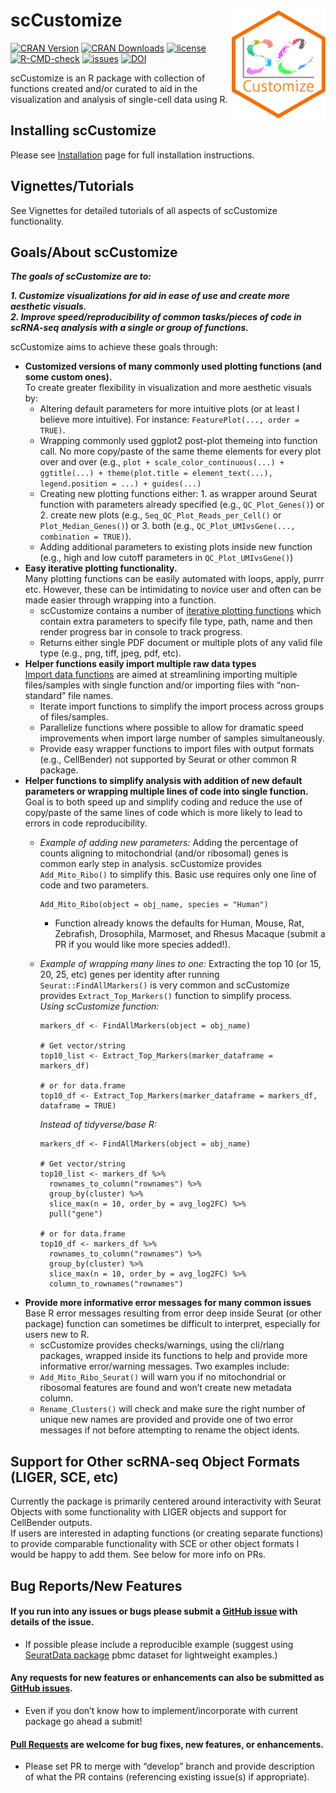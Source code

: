 
<style>
p.caption {
  font-size: 0.8em;
}
</style>

# scCustomize <img src="man/figures/scCustomize_Logo.svg" align="right" width="150"/>

[![CRAN
Version](https://img.shields.io/cran/v/scCustomize?color=green&label=CRAN)](https://cran.r-project.org/package=scCustomize)
[![CRAN
Downloads](https://cranlogs.r-pkg.org/badges/scCustomize)](https://cran.r-project.org/package=scCustomize)
[![license](https://img.shields.io/github/license/samuel-marsh/scCustomize)](https://github.com/samuel-marsh/scCustomize/blob/master/LICENSE.md)
[![R-CMD-check](https://github.com/samuel-marsh/scCustomize/actions/workflows/R-CMD-check.yaml/badge.svg)](https://github.com/samuel-marsh/scCustomize/actions/workflows/R-CMD-check.yaml)
[![issues](https://img.shields.io/github/issues/samuel-marsh/scCustomize)](https://github.com/samuel-marsh/scCustomize/issues)
[![DOI](https://img.shields.io/badge/DOI-10.5281/zenodo.5706430-blue)](https://doi.org/10.5281/zenodo.5706430)

scCustomize is an R package with collection of functions created and/or
curated to aid in the visualization and analysis of single-cell data
using R.

## Installing scCustomize

Please see
[Installation](https://samuel-marsh.github.io/scCustomize/articles/Installation.html)
page for full installation instructions.

## Vignettes/Tutorials

See Vignettes for detailed tutorials of all aspects of scCustomize
functionality.

## Goals/About scCustomize

***The goals of scCustomize are to:***

***1. Customize visualizations for aid in ease of use and create more
aesthetic visuals.***  
***2. Improve speed/reproducibility of common tasks/pieces of code in
scRNA-seq analysis with a single or group of functions.***

scCustomize aims to achieve these goals through:

- **Customized versions of many commonly used plotting functions (and
  some custom ones).**  
  To create greater flexibility in visualization and more aesthetic
  visuals by:
  - Altering default parameters for more intuitive plots (or at least I
    believe more intuitive). For instance:
    `FeaturePlot(..., order = TRUE)`.  
  - Wrapping commonly used ggplot2 post-plot themeing into function
    call. No more copy/paste of the same theme elements for every plot
    over and over (e.g.,
    `plot + scale_color_continuous(...) + ggtitle(...) + theme(plot.title = element_text(...), legend.position = ...) + guides(...)`  
  - Creating new plotting functions either: 1. as wrapper around Seurat
    function with parameters already specified (e.g., `QC_Plot_Genes()`)
    or 2. create new plots (e.g., `Seq_QC_Plot_Reads_per_Cell()` or
    `Plot_Median_Genes()`) or 3. both (e.g.,
    `QC_Plot_UMIvsGene(..., combination = TRUE)`).  
  - Adding additional parameters to existing plots inside new function
    (e.g., high and low cutoff parameters in `QC_Plot_UMIvsGene()`)
- **Easy iterative plotting functionality.**  
  Many plotting functions can be easily automated with loops, apply,
  purrr etc. However, these can be intimidating to novice user and often
  can be made easier through wrapping into a function.
  - scCustomize contains a number of [iterative plotting
    functions](https://samuel-marsh.github.io/scCustomize/articles/Iterative_Plotting.html)
    which contain extra parameters to specify file type, path, name and
    then render progress bar in console to track progress.
  - Returns either single PDF document or multiple plots of any valid
    file type (e.g., png, tiff, jpeg, pdf, etc).
- **Helper functions easily import multiple raw data types**  
  [Import data
  functions](https://samuel-marsh.github.io/scCustomize/articles/Read_and_Write_Functions.html)
  are aimed at streamlining importing multiple files/samples with single
  function and/or importing files with “non-standard” file names.
  - Iterate import functions to simplify the import process across
    groups of files/samples.
  - Parallelize functions where possible to allow for dramatic speed
    improvements when import large number of samples simultaneously.
  - Provide easy wrapper functions to import files with output formats
    (e.g., CellBender) not supported by Seurat or other common R
    package.
- **Helper functions to simplify analysis with addition of new default
  parameters or wrapping multiple lines of code into single
  function.**  
  Goal is to both speed up and simplify coding and reduce the use of
  copy/paste of the same lines of code which is more likely to lead to
  errors in code reproducibility.
  - *Example of adding new parameters:* Adding the percentage of counts
    aligning to mitochondrial (and/or ribosomal) genes is common early
    step in analysis. scCustomize provides `Add_Mito_Ribo()` to simplify
    this. Basic use requires only one line of code and two parameters.

        Add_Mito_Ribo(object = obj_name, species = "Human") 

    - Function already knows the defaults for Human, Mouse, Rat,
      Zebrafish, Drosophila, Marmoset, and Rhesus Macaque (submit a PR
      if you would like more species added!).  

  - *Example of wrapping many lines to one:* Extracting the top 10 (or
    15, 20, 25, etc) genes per identity after running
    `Seurat::FindAllMarkers()` is very common and scCustomize provides
    `Extract_Top_Markers()` function to simplify process.  
    *Using scCustomize function:*

        markers_df <- FindAllMarkers(object = obj_name)

        # Get vector/string
        top10_list <- Extract_Top_Markers(marker_dataframe = markers_df)

        # or for data.frame
        top10_df <- Extract_Top_Markers(marker_dataframe = markers_df, dataframe = TRUE)

    *Instead of tidyverse/base R:*

        markers_df <- FindAllMarkers(object = obj_name)

        # Get vector/string
        top10_list <- markers_df %>%
          rownames_to_column("rownames") %>%
          group_by(cluster) %>%
          slice_max(n = 10, order_by = avg_log2FC) %>%
          pull("gene")

        # or for data.frame
        top10_df <- markers_df %>%
          rownames_to_column("rownames") %>%
          group_by(cluster) %>%
          slice_max(n = 10, order_by = avg_log2FC) %>%
          column_to_rownames("rownames")
- **Provide more informative error messages for many common issues**  
  Base R error messages resulting from error deep inside Seurat (or
  other package) function can sometimes be difficult to interpret,
  especially for users new to R.
  - scCustomize provides checks/warnings, using the cli/rlang packages,
    wrapped inside its functions to help and provide more informative
    error/warning messages. Two examples include:  
  - `Add_Mito_Ribo_Seurat()` will warn you if no mitochondrial or
    ribosomal features are found and won’t create new metadata column.  
  - `Rename_Clusters()` will check and make sure the right number of
    unique new names are provided and provide one of two error messages
    if not before attempting to rename the object idents.

## Support for Other scRNA-seq Object Formats (LIGER, SCE, etc)

Currently the package is primarily centered around interactivity with
Seurat Objects with some functionality with LIGER objects and support
for CellBender outputs.  
If users are interested in adapting functions (or creating separate
functions) to provide comparable functionality with SCE or other object
formats I would be happy to add them. See below for more info on PRs.

## Bug Reports/New Features

#### If you run into any issues or bugs please submit a [GitHub issue](https://github.com/samuel-marsh/scCustomize/issues) with details of the issue.

- If possible please include a reproducible example (suggest using
  [SeuratData package](https://github.com/satijalab/seurat-data) pbmc
  dataset for lightweight examples.)

#### Any requests for new features or enhancements can also be submitted as [GitHub issues](https://github.com/samuel-marsh/scCustomize/issues).

- Even if you don’t know how to implement/incorporate with current
  package go ahead a submit!

#### [Pull Requests](https://github.com/samuel-marsh/scCustomize/pulls) are welcome for bug fixes, new features, or enhancements.

- Please set PR to merge with “develop” branch and provide description
  of what the PR contains (referencing existing issue(s) if
  appropriate).
